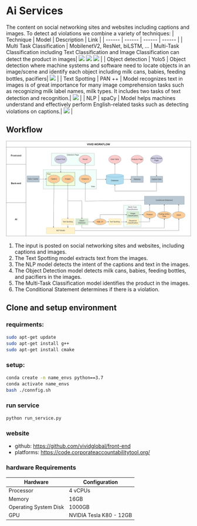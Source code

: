 # Ai Services
The content on social networking sites and websites including captions and images. To detect ad violations we combine a variety of techniques: 
| Technique | Model | Description | Link |
| ------ | ------ | ------ | ------ | 
| Multi Task Classification | MobilenetV2, ResNet, biLSTM, ... |  Multi-Task Classification including Text Classification and Image Classification can detect the product in images| [![](https://github.githubassets.com/favicons/favicon.png)](https://github.com/vividglobal/image-classification) [![](https://github.githubassets.com/favicons/favicon.png)](https://github.com/vividglobal/text-classification) [![](https://github.githubassets.com/favicons/favicon.png)](https://github.com/vividglobal/multi-task-classification) |
| Object detection | Yolo5 | Object detection where machine systems and software need to locate objects in an image/scene and identify each object including milk cans, babies, feeding bottles, pacifiers| [![](https://github.githubassets.com/favicons/favicon.png)](https://github.com/ultralytics/yolov5) |
| Text Spotting | PAN ++ | Model recognizes text in images is of great importance for many image comprehension tasks such as recognizing milk label names, milk types. It includes two tasks of text detection and recognition.| [![](https://github.githubassets.com/favicons/favicon.png)](https://github.com/whai362/pan_pp.pytorch) |
| NLP | spaCy  | Model helps machines understand and effectively perform English-related tasks such as detecting violations on captions.| [![](https://github.githubassets.com/favicons/favicon.png)](https://github.com/vividglobal/nlp) |

## Workflow
[![](https://github.com/vividglobal/ai-services/blob/master/diagram/Vivid-Workflow.drawio.png?raw=true)](https://drive.google.com/file/d/1jdjN4Z7Uj368JI-WCavnwV-SG48guAV5/view?usp=sharing)
1. The input is posted on social networking sites and websites, including captions and images.
2. The Text Spotting model extracts text from the images.
3. The NLP model detects the intent of the captions and text in the images.
4. The Object Detection model detects milk cans, babies, feeding bottles, and pacifiers in the images.
5. The Multi-Task Classification model identifies the product in the images.
6. The Conditional Statement determines if there is a violation.
## Clone and setup environment
### requirments:
```sh
sudo apt-get update
sudo apt-get install g++
sudo apt-get install cmake
```
### setup:
```sh
conda create -n name_envs python==3.7
conda activate name_envs
bash ./connfig.sh
```

### run service
```sh
python run_service.py
```

### website
- github: https://github.com/vividglobal/front-end
- platforms: https://code.corporateaccountabilitytool.org/

### hardware Requirements 
| Hardware  | Configuration  |
| ------ | ------ | 
| Processor | 4 vCPUs  |
| Memory | 16GB  |
| Operating System Disk | 1000GB  |
| GPU | NVIDIA Tesla K80 - 12GB  |
